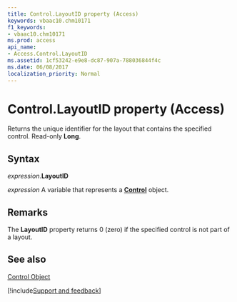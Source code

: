 ```yaml
---
title: Control.LayoutID property (Access)
keywords: vbaac10.chm10171
f1_keywords:
- vbaac10.chm10171
ms.prod: access
api_name:
- Access.Control.LayoutID
ms.assetid: 1cf53242-e9e8-dc87-907a-788036844f4c
ms.date: 06/08/2017
localization_priority: Normal
---
```



# Control.LayoutID property (Access)

Returns the unique identifier for the layout that contains the specified control. Read-only  **Long**.


## Syntax

_expression_.**LayoutID**

_expression_ A variable that represents a **[Control](Access.Control.md)** object.


## Remarks

The  **LayoutID** property returns 0 (zero) if the specified control is not part of a layout.


## See also


[Control Object](Access.Control.md)

[!include[Support and feedback](~/includes/feedback-boilerplate.md)]